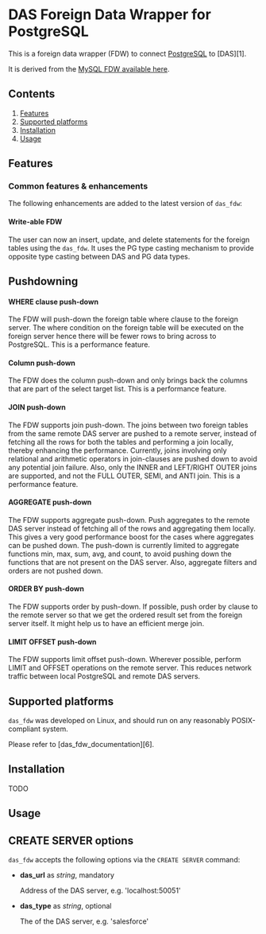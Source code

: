 DAS Foreign Data Wrapper for PostgreSQL
=========================================

This is a foreign data wrapper (FDW) to connect [PostgreSQL](https://www.postgresql.org/)
to [DAS][1].

It is derived from the [MySQL FDW available here](http://github.com/enterprisedb/mysql_fdw/).

Contents
--------

1. [Features](#features)
2. [Supported platforms](#supported-platforms)
3. [Installation](#installation)
4. [Usage](#usage)

Features
--------
### Common features & enhancements

The following enhancements are added to the latest version of
``das_fdw``:

#### Write-able FDW
The user can now an insert, update, and delete
statements for the foreign tables using the `das_fdw`. It uses the PG
type casting mechanism to provide opposite type casting between DAS
and PG data types.

## Pushdowning

#### WHERE clause push-down
The FDW will push-down the foreign table where clause to
the foreign server. The where condition on the foreign table will be
executed on the foreign server hence there will be fewer rows to bring
across to PostgreSQL. This is a performance feature.

#### Column push-down
The FDW does the column push-down and only
brings back the columns that are part of the select target list. This is
a performance feature.

#### JOIN push-down
The FDW supports join push-down. The joins between two
foreign tables from the same remote DAS server are pushed to a remote
server, instead of fetching all the rows for both the tables and
performing a join locally, thereby enhancing the performance. Currently,
joins involving only relational and arithmetic operators in join-clauses
are pushed down to avoid any potential join failure. Also, only the
INNER and LEFT/RIGHT OUTER joins are supported, and not the FULL OUTER,
SEMI, and ANTI join. This is a performance feature.

#### AGGREGATE push-down
The FDW supports aggregate push-down. Push aggregates to the
remote DAS server instead of fetching all of the rows and aggregating
them locally. This gives a very good performance boost for the cases
where aggregates can be pushed down. The push-down is currently limited
to aggregate functions min, max, sum, avg, and count, to avoid pushing
down the functions that are not present on the DAS server. Also,
aggregate filters and orders are not pushed down.

#### ORDER BY push-down
The FDW supports order by push-down. If possible, push order by
clause to the remote server so that we get the ordered result set from the
foreign server itself. It might help us to have an efficient merge join.

#### LIMIT OFFSET push-down
The FDW supports limit offset push-down. Wherever possible,
perform LIMIT and OFFSET operations on the remote server. This reduces
network traffic between local PostgreSQL and remote DAS servers.

Supported platforms
-------------------

`das_fdw` was developed on Linux, and should run on any
reasonably POSIX-compliant system.

Please refer to [das_fdw_documentation][6].

Installation
------------

TODO

Usage
-----

## CREATE SERVER options

`das_fdw` accepts the following options via the `CREATE SERVER` command:

- **das_url** as *string*, mandatory

  Address of the DAS server, e.g. 'localhost:50051'

- **das_type** as *string*, optional

  The of the DAS server, e.g. 'salesforce'